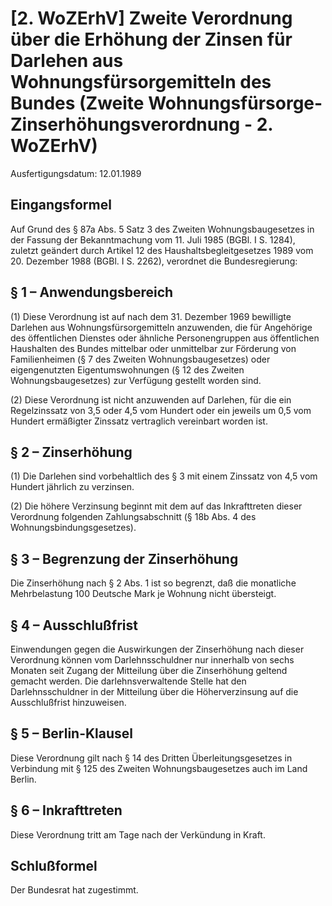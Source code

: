 # [2. WoZErhV] Zweite Verordnung über die Erhöhung der Zinsen für Darlehen aus Wohnungsfürsorgemitteln des Bundes  (Zweite Wohnungsfürsorge-Zinserhöhungsverordnung - 2. WoZErhV)

Ausfertigungsdatum: 12.01.1989

 

## Eingangsformel

Auf Grund des § 87a Abs. 5 Satz 3 des Zweiten Wohnungsbaugesetzes in der Fassung der Bekanntmachung vom 11. Juli 1985 (BGBl. I S. 1284), zuletzt geändert durch Artikel 12 des Haushaltsbegleitgesetzes 1989 vom 20. Dezember 1988 (BGBl. I S. 2262), verordnet die Bundesregierung:


## § 1 – Anwendungsbereich

(1) Diese Verordnung ist auf nach dem 31. Dezember 1969 bewilligte Darlehen aus Wohnungsfürsorgemitteln anzuwenden, die für Angehörige des öffentlichen Dienstes oder ähnliche Personengruppen aus öffentlichen Haushalten des Bundes mittelbar oder unmittelbar zur Förderung von Familienheimen (§ 7 des Zweiten Wohnungsbaugesetzes) oder eigengenutzten Eigentumswohnungen (§ 12 des Zweiten Wohnungsbaugesetzes) zur Verfügung gestellt worden sind.

(2) Diese Verordnung ist nicht anzuwenden auf Darlehen, für die ein Regelzinssatz von 3,5 oder 4,5 vom Hundert oder ein jeweils um 0,5 vom Hundert ermäßigter Zinssatz vertraglich vereinbart worden ist.


## § 2 – Zinserhöhung

(1) Die Darlehen sind vorbehaltlich des § 3 mit einem Zinssatz von 4,5 vom Hundert jährlich zu verzinsen.

(2) Die höhere Verzinsung beginnt mit dem auf das Inkrafttreten dieser Verordnung folgenden Zahlungsabschnitt (§ 18b Abs. 4 des Wohnungsbindungsgesetzes).


## § 3 – Begrenzung der Zinserhöhung

Die Zinserhöhung nach § 2 Abs. 1 ist so begrenzt, daß die monatliche Mehrbelastung 100 Deutsche Mark je Wohnung nicht übersteigt.


## § 4 – Ausschlußfrist

Einwendungen gegen die Auswirkungen der Zinserhöhung nach dieser Verordnung können vom Darlehnsschuldner nur innerhalb von sechs Monaten seit Zugang der Mitteilung über die Zinserhöhung geltend gemacht werden. Die darlehnsverwaltende Stelle hat den Darlehnsschuldner in der Mitteilung über die Höherverzinsung auf die Ausschlußfrist hinzuweisen.


## § 5 – Berlin-Klausel

Diese Verordnung gilt nach § 14 des Dritten Überleitungsgesetzes in Verbindung mit § 125 des Zweiten Wohnungsbaugesetzes auch im Land Berlin.


## § 6 – Inkrafttreten

Diese Verordnung tritt am Tage nach der Verkündung in Kraft.


## Schlußformel

Der Bundesrat hat zugestimmt.
